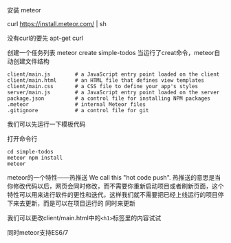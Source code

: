 安装 meteor 

curl https://install.meteor.com/ | sh

没有curl的要先 apt-get curl

创建一个任务列表
meteor create simple-todos
当运行了creat命令，meteor自动创建文件结构

    client/main.js        # a JavaScript entry point loaded on the client
    client/main.html      # an HTML file that defines view templates
    client/main.css       # a CSS file to define your app's styles
    server/main.js        # a JavaScript entry point loaded on the server
    package.json          # a control file for installing NPM packages
    .meteor               # internal Meteor files
    .gitignore            # a control file for git
    
我们可以先运行一下模板代码

打开命令行

    cd simple-todos
    meteor npm install
    meteor

meteor的一个特性——热推送  We call this "hot code push".
热推送的意思是当你修改代码以后，网页会同时修改，而不需要你重新启动项目或者刷新页面，这个特性可以用来进行软件的更性和迭代，这样我们就不需要把已经上线运行的项目停下来去更新，而是可以在项目运行的
同时来更新

我们可以更改client/main.html中的`<h1>`标签里的内容试试

同时meteor支持ES6/7

